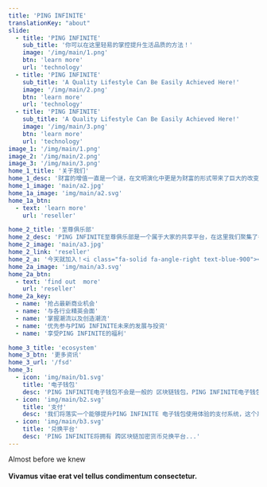 ```yaml
---
title: 'PING INFINITE'
translationKey: "about"
slide:
  - title: 'PING INFINITE'
    sub_title: '你可以在这里轻易的掌控提升生活品质的方法！'
    image: '/img/main/1.png'
    btn: 'learn more'
    url: 'technology'
  - title: 'PING INFINITE'
    sub_title: 'A Quality Lifestyle Can Be Easily Achieved Here!'
    image: '/img/main/2.png'
    btn: 'learn more'
    url: 'technology'
  - title: 'PING INFINITE'
    sub_title: 'A Quality Lifestyle Can Be Easily Achieved Here!'
    image: '/img/main/3.png'
    btn: 'learn more'
    url: 'technology'
image_1: '/img/main/1.png'
image_2: '/img/main/2.png'
image_3: '/img/main/3.png'
home_1_title: '关于我们'
home_1_desc: '财富的增值一直是一个谜，在文明演化中更是为财富的形式带来了巨大的改变。然而财富的本质却不曾改变，而财富的价值只有在流通中体现。当全球的经济都受到影响导致金钱无法流通，那么要将如何创造财富？<br><br>PING INFINITE的成立就是要创造一个让人们能够将生活方式从基本提升至更佳的一个社会。我们在PING INFINITE创造的这个方案不仅仅是提供一个能让我们够解决贫困的平台，也是为所有人提供一个追求富裕生活的一个长期平台。'
home_1_image: 'main/a2.jpg'
home_1a_image: 'img/main/a2.svg'
home_1a_btn:
  - text: 'learn more'
    url: 'reseller'

home_2_title: '至尊俱乐部'
home_2_desc: 'PING INFINITE至尊俱乐部是一个属于大家的共享平台，在这里我们聚集了各行各业的精英，无论身份国际，我们一视同仁。'
home_2_image: 'main/a3.jpg'
home_2_link: 'reseller'
home_2_a: '今天就加入！<i class="fa-solid fa-angle-right text-blue-900"></i>'
home_2a_image: 'img/main/a3.svg'
home_2a_btn: 
  - text: 'find out  more'
    url: 'reseller'
home_2a_key:
  - name: '抢占最新商业机会'
  - name: '与各行业精英会面'
  - name: '掌握潮流以及创造潮流'
  - name: '优先参与PING INFINITE未来的发展与投资'
  - name: '享受PING INFINITE的福利'

home_3_title: 'ecosystem'
home_3_btn: '更多资讯'
home_3_url: '/fsd'
home_3:
  - icon: 'img/main/b1.svg'
    title: '电子钱包'
    desc: 'PING INFINITE电子钱包不会是一般的 区块链钱包，PING INFINITE电子钱包比 传统电子钱包有更多的变化...'
  - icon: 'img/main/b2.svg'
    title: '支付'
    desc: '我们将落实一个能够提升PING INFINITE 电子钱包使用体验的支付系统，这个系统就叫做PING INFINITE支付...'
  - icon: 'img/main/b3.svg'
    title: '兑换平台'
    desc: 'PING INFINITE将拥有 跨区块链加密货币兑换平台...'
---
```


Almost before we knew
<br><br>
**Vivamus vitae erat vel tellus condimentum consectetur.**